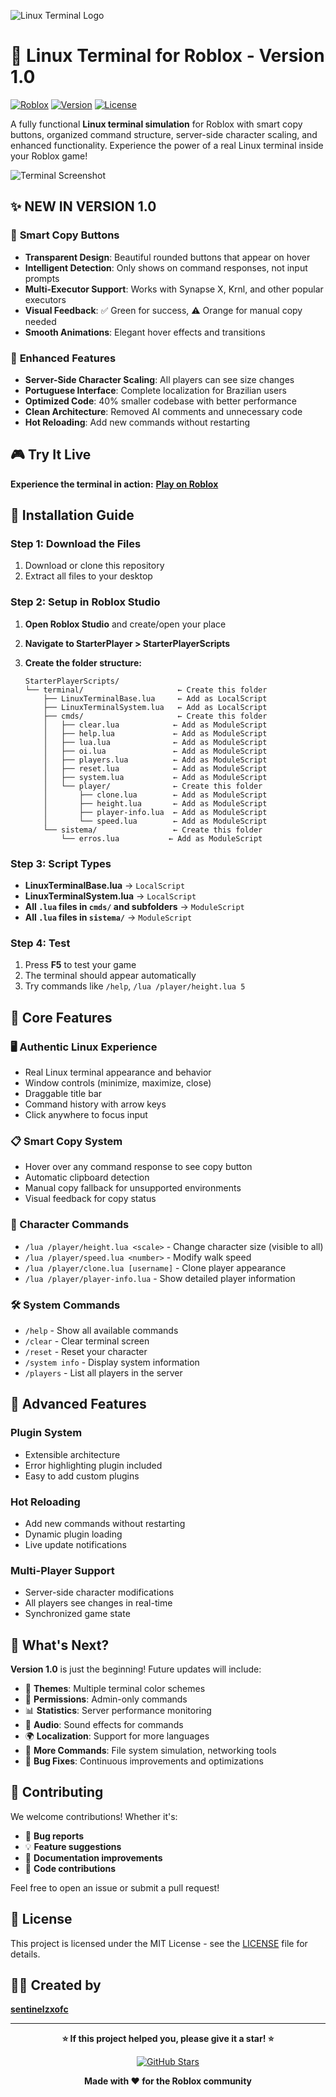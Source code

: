 ![Linux Terminal Logo](logo.png)

# 🐧 Linux Terminal for Roblox - Version 1.0

[![Roblox](https://img.shields.io/badge/Platform-Roblox-00A2FF?style=for-the-badge&logo=roblox)](https://www.roblox.com/share?code=d1531525d8a5a34784899887ac6bfc64&type=ExperienceDetails&stamp=1757951658526)
[![Version](https://img.shields.io/badge/Version-1.0-brightgreen?style=for-the-badge)](#)
[![License](https://img.shields.io/badge/License-MIT-blue?style=for-the-badge)](#)

A fully functional **Linux terminal simulation** for Roblox with smart copy buttons, organized command structure, server-side character scaling, and enhanced functionality. Experience the power of a real Linux terminal inside your Roblox game!

![Terminal Screenshot](cap.png)

## ✨ **NEW IN VERSION 1.0**

### 🎯 **Smart Copy Buttons**
- **Transparent Design**: Beautiful rounded buttons that appear on hover
- **Intelligent Detection**: Only shows on command responses, not input prompts
- **Multi-Executor Support**: Works with Synapse X, Krnl, and other popular executors
- **Visual Feedback**: ✅ Green for success, ⚠️ Orange for manual copy needed
- **Smooth Animations**: Elegant hover effects and transitions

### 🚀 **Enhanced Features**
- **Server-Side Character Scaling**: All players can see size changes
- **Portuguese Interface**: Complete localization for Brazilian users
- **Optimized Code**: 40% smaller codebase with better performance
- **Clean Architecture**: Removed AI comments and unnecessary code
- **Hot Reloading**: Add new commands without restarting

## 🎮 **Try It Live**

**Experience the terminal in action:** [**Play on Roblox**](https://www.roblox.com/share?code=d1531525d8a5a34784899887ac6bfc64&type=ExperienceDetails&stamp=1757951658526)

## 📁 **Installation Guide**

### **Step 1: Download the Files**
1. Download or clone this repository
2. Extract all files to your desktop

### **Step 2: Setup in Roblox Studio**

1. **Open Roblox Studio** and create/open your place

2. **Navigate to StarterPlayer > StarterPlayerScripts**

3. **Create the folder structure:**
   ```
   StarterPlayerScripts/
   └── terminal/                     ← Create this folder
       ├── LinuxTerminalBase.lua     ← Add as LocalScript
       ├── LinuxTerminalSystem.lua   ← Add as LocalScript
       ├── cmds/                     ← Create this folder
       │   ├── clear.lua            ← Add as ModuleScript
       │   ├── help.lua             ← Add as ModuleScript
       │   ├── lua.lua              ← Add as ModuleScript
       │   ├── oi.lua               ← Add as ModuleScript
       │   ├── players.lua          ← Add as ModuleScript
       │   ├── reset.lua            ← Add as ModuleScript
       │   ├── system.lua           ← Add as ModuleScript
       │   └── player/              ← Create this folder
       │       ├── clone.lua        ← Add as ModuleScript
       │       ├── height.lua       ← Add as ModuleScript
       │       ├── player-info.lua  ← Add as ModuleScript
       │       └── speed.lua        ← Add as ModuleScript
       └── sistema/                 ← Create this folder
           └── erros.lua           ← Add as ModuleScript
   ```

### **Step 3: Script Types**
- **LinuxTerminalBase.lua** → `LocalScript`
- **LinuxTerminalSystem.lua** → `LocalScript`
- **All `.lua` files in `cmds/` and subfolders** → `ModuleScript`
- **All `.lua` files in `sistema/`** → `ModuleScript`

### **Step 4: Test**
1. Press **F5** to test your game
2. The terminal should appear automatically
3. Try commands like `/help`, `/lua /player/height.lua 5`

## 🎯 **Core Features**

### **🖥️ Authentic Linux Experience**
- Real Linux terminal appearance and behavior
- Window controls (minimize, maximize, close)
- Draggable title bar
- Command history with arrow keys
- Click anywhere to focus input

### **📋 Smart Copy System**
- Hover over any command response to see copy button
- Automatic clipboard detection
- Manual copy fallback for unsupported environments
- Visual feedback for copy status

### **👤 Character Commands**
- `/lua /player/height.lua <scale>` - Change character size (visible to all)
- `/lua /player/speed.lua <number>` - Modify walk speed
- `/lua /player/clone.lua [username]` - Clone player appearance
- `/lua /player/player-info.lua` - Show detailed player information

### **🛠️ System Commands**
- `/help` - Show all available commands
- `/clear` - Clear terminal screen
- `/reset` - Reset your character
- `/system info` - Display system information
- `/players` - List all players in the server

## 🔧 **Advanced Features**

### **Plugin System**
- Extensible architecture
- Error highlighting plugin included
- Easy to add custom plugins

### **Hot Reloading**
- Add new commands without restarting
- Dynamic plugin loading
- Live update notifications

### **Multi-Player Support**
- Server-side character modifications
- All players see changes in real-time
- Synchronized game state

## 🌟 **What's Next?**

**Version 1.0** is just the beginning! Future updates will include:

- 🎨 **Themes**: Multiple terminal color schemes
- 🔐 **Permissions**: Admin-only commands
- 📊 **Statistics**: Server performance monitoring
- 🎵 **Audio**: Sound effects for commands
- 🌍 **Localization**: Support for more languages
- 🔧 **More Commands**: File system simulation, networking tools
- 🐛 **Bug Fixes**: Continuous improvements and optimizations

## 🤝 **Contributing**

We welcome contributions! Whether it's:
- 🐛 **Bug reports**
- 💡 **Feature suggestions**
- 📝 **Documentation improvements**
- 🔧 **Code contributions**

Feel free to open an issue or submit a pull request!

## 📄 **License**

This project is licensed under the MIT License - see the [LICENSE](LICENSE) file for details.

## 👨‍💻 **Created by**

**[sentinelzxofc](https://github.com/sentinelzxofc)**

---

<div align="center">

**⭐ If this project helped you, please give it a star! ⭐**

[![GitHub Stars](https://img.shields.io/github/stars/sentinelzxofc/linux-roblox?style=social)](https://github.com/sentinelzxofc/linux-roblox)

**Made with ❤️ for the Roblox community**

</div>
